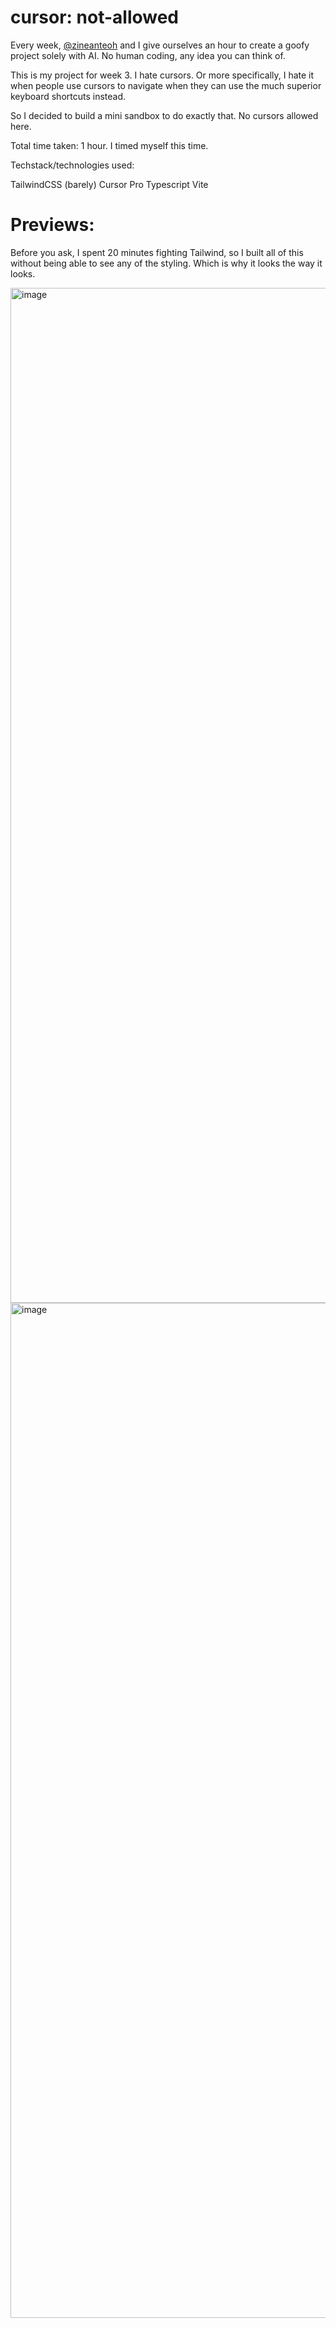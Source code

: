 # cursor: not-allowed

Every week, [@zineanteoh](https://github.com/zineanteoh) and I give ourselves an hour to create a goofy project solely with AI. No human coding, any idea you can think of.

This is my project for week 3. I hate cursors. Or more specifically, I hate it when people use cursors to navigate when they can use the much superior keyboard shortcuts instead. 

So I decided to build a mini sandbox to do exactly that. No cursors allowed here. 

Total time taken: 1 hour. I timed myself this time. 

Techstack/technologies used:

TailwindCSS (barely)
Cursor Pro
Typescript
Vite 

# Previews:

Before you ask, I spent 20 minutes fighting Tailwind, so I built all of this without being able to see any of the styling. Which is why it looks the way it looks. 

<img width="1624" alt="image" src="https://github.com/user-attachments/assets/3edefd7f-9f08-4f47-923b-9c4b4c878505" />

<img width="1624" alt="image" src="https://github.com/user-attachments/assets/66e2105f-0509-48e3-bb03-ab1f9d018c59" />
